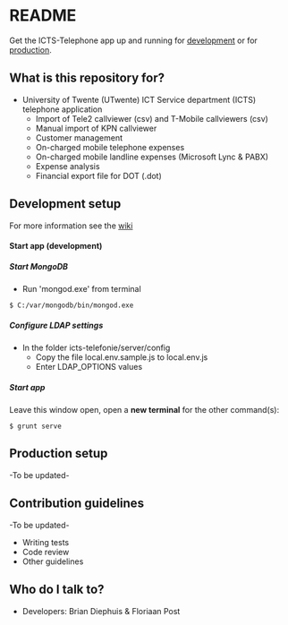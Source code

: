 # README #

Get the ICTS-Telephone app up and running for [development](#development-setup) or for [production](#production-setup).

## What is this repository for? ##

* University of Twente (UTwente) ICT Service department (ICTS) telephone application
    * Import of Tele2 callviewer (csv) and T-Mobile callviewers (csv)
    * Manual import of KPN callviewer
    * Customer management
    * On-charged mobile telephone expenses
    * On-charged mobile landline expenses (Microsoft Lync & PABX)
    * Expense analysis
    * Financial export file for DOT (.dot)

## Development setup ##

For more information see the [wiki](https://github.com/utwente/icts-telefonie/wiki/dev-installation-of-prerequisites)

#### Start app (development) ####
##### Start MongoDB #####
* Run 'mongod.exe' from terminal
```
$ C:/var/mongodb/bin/mongod.exe
```

##### Configure LDAP settings #####
* In the folder icts-telefonie/server/config
    * Copy the file local.env.sample.js to local.env.js
    * Enter LDAP_OPTIONS values

##### Start app #####
Leave this window open, open a **new terminal** for the other command(s):
```
$ grunt serve
```

## Production setup ##

-To be updated-

## Contribution guidelines ##

-To be updated-
* Writing tests
* Code review
* Other guidelines

## Who do I talk to? ##

* Developers: Brian Diephuis & Floriaan Post

